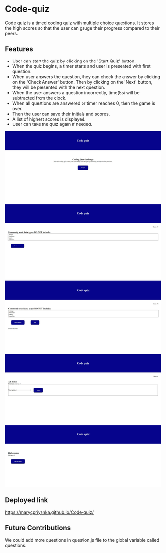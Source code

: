 # Code-quiz
Code quiz is a timed coding quiz with multiple choice questions. It stores the high scores so that the user can gauge their progress compared to their peers.

## Features
- User can start the quiz by clicking on the 'Start Quiz' button. 
- When the quiz begins, a timer starts and user is presented with first question. 
- When user answers the question, they can check the answer by clicking on the 'Check Answer' button. Then by clicking on the 'Next' button, they will be presented with the next question.
- When the user answers a question incorrectly, time(5s) will be subtracted from the clock.
- When all questions are answered or timer reaches 0, then the game is over.
- Then the user can save their initials and scores.
- A list of highest scores is displayed.
- User can take the quiz again if needed.

![initail page](https://github.com/marycpriyanka/Code-quiz/blob/main/assets/images/screenshots/screenshot1.JPG)
![Question](https://github.com/marycpriyanka/Code-quiz/blob/main/assets/images/screenshots/screenshot2.JPG)
![Answer check](https://github.com/marycpriyanka/Code-quiz/blob/main/assets/images/screenshots/screenshot3.JPG)
![Test completed](https://github.com/marycpriyanka/Code-quiz/blob/main/assets/images/screenshots/screenshot4.JPG)
![High scores](https://github.com/marycpriyanka/Code-quiz/blob/main/assets/images/screenshots/screenshot5.JPG)

## Deployed link
https://marycpriyanka.github.io/Code-quiz/

## Future Contributions
We could add more questions in question.js file to the global variable called questions.
